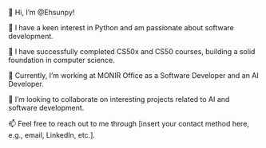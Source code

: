👋 Hi, I’m @Ehsunpy!

👀 I have a keen interest in Python and am passionate about software development.

🌱 I have successfully completed CS50x and CS50 courses, building a solid foundation in computer science.

💼 Currently, I’m working at MONIR Office as a Software Developer and an AI Developer.

💞 I’m looking to collaborate on interesting projects related to AI and software development.

📫 Feel free to reach out to me through [insert your contact method here, e.g., email, LinkedIn, etc.].



<!---
Ehsunpy/Ehsunpy is a ✨ special ✨ repository because its `README.md` (this file) appears on your GitHub profile.
You can click the Preview link to take a look at your changes.
--->
